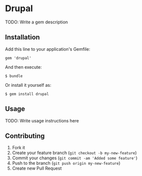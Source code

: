 # Drupal

TODO: Write a gem description

## Installation

Add this line to your application's Gemfile:

    gem 'drupal'

And then execute:

    $ bundle

Or install it yourself as:

    $ gem install drupal

## Usage

TODO: Write usage instructions here

## Contributing

1. Fork it
2. Create your feature branch (`git checkout -b my-new-feature`)
3. Commit your changes (`git commit -am 'Added some feature'`)
4. Push to the branch (`git push origin my-new-feature`)
5. Create new Pull Request
